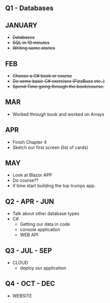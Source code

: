 ## Q1 - Databases

## JANUARY

- ~~Databases~~
- ~~SQL in 10 minutes~~
- ~~Writing some stories~~

## FEB

- ~~Choose a C# book or course~~
- ~~Do some basic C# exercises (FizzBuzz etc..)~~
- ~~Spend Time going through the book/course.~~

## MAR

- Worked through book and worked on Arrays

## APR

- Finish Chapter 4
- Sketch our first screen (list of cards)

## MAY

- Look at Blazor APP
- Do course??
- if time start building the top trumps app.

## Q2 - APR - JUN

- Talk about other database types
- C#
  - Getting our data in code
  - console application
  - WEB API

## Q3 - JUL - SEP

- CLOUD
  - deploy our application

## Q4 - OCT - DEC

- WEBSITE
